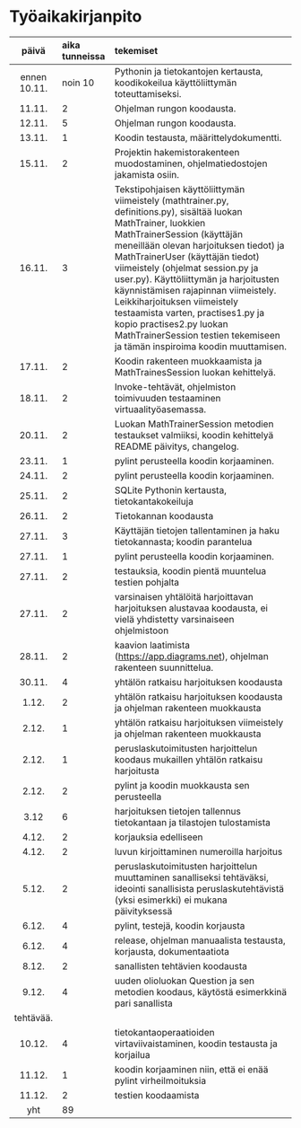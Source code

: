 # Työaikakirjanpito

| päivä | aika tunneissa | tekemiset  |
| :----:|:-----| :-----|
| ennen 10.11.  | noin 10    | Pythonin ja tietokantojen kertausta, koodikokeilua käyttöliittymän toteuttamiseksi.  |
| 11.11. | 2    | Ohjelman rungon koodausta. |
| 12.11. | 5    | Ohjelman rungon koodausta. |
| 13.11. | 1    | Koodin testausta, määrittelydokumentti. |
|15.11. | 2 | Projektin hakemistorakenteen muodostaminen, ohjelmatiedostojen jakamista osiin.
|16.11. | 3 | Tekstipohjaisen käyttöliittymän viimeistely (mathtrainer.py, definitions.py), sisältää luokan MathTrainer, luokkien MathTrainerSession (käyttäjän meneillään olevan harjoituksen tiedot) ja MathTrainerUser (käyttäjän tiedot) viimeistely (ohjelmat session.py ja user.py). Käyttöliittymän ja harjoitusten käynnistämisen rajapinnan viimeistely. Leikkiharjoituksen viimeistely testaamista varten, practises1.py ja kopio practises2.py luokan MathTrainerSession testien tekemiseen ja tämän inspiroima koodin muuttamisen. |
|17.11. | 2 | Koodin rakenteen muokkaamista ja MathTrainesSession luokan kehittelyä. |
|18.11. | 2 | Invoke-tehtävät, ohjelmiston toimivuuden testaaminen virtuaalityöasemassa. |
|20.11. | 2 | Luokan MathTrainerSession metodien testaukset valmiiksi, koodin kehittelyä README päivitys, changelog. |
|23.11. | 1 | pylint perusteella koodin korjaaminen. |
|24.11. | 2 | pylint perusteella koodin korjaaminen. |
|25.11. | 2 | SQLite Pythonin kertausta, tietokantakokeiluja |
|26.11. | 2 | Tietokannan koodausta |
|27.11. | 3 | Käyttäjän tietojen tallentaminen ja haku tietokannasta; koodin parantelua |
|27.11. | 1 | pylint perusteella koodin korjaaminen. |
|27.11. | 2 | testauksia, koodin pientä muuntelua testien pohjalta |
|27.11. | 2 | varsinaisen yhtälöitä harjoittavan harjoituksen alustavaa koodausta, ei vielä yhdistetty varsinaiseen ohjelmistoon |
|28.11. | 2 |kaavion laatimista (https://app.diagrams.net), ohjelman rakenteen suunnittelua.|
|30.11. | 4 |yhtälön ratkaisu harjoituksen koodausta |
|1.12. | 2 |yhtälön ratkaisu harjoituksen koodausta ja ohjelman rakenteen muokkausta |
|2.12. | 1 |yhtälön ratkaisu harjoituksen viimeistely ja ohjelman rakenteen muokkausta | 
|2.12. | 1 |peruslaskutoimitusten harjoittelun koodaus mukaillen yhtälön ratkaisu harjoitusta |
|2.12. | 2 |pylint ja koodin muokkausta sen perusteella |
|3.12 | 6 | harjoituksen tietojen tallennus tietokantaan ja tilastojen tulostamista |
|4.12.| 2 | korjauksia edelliseen |
|4.12.| 2 | luvun kirjoittaminen numeroilla harjoitus
|5.12.| 2 | peruslaskutoimitusten harjoittelun muuttaminen sanalliseksi tehtäväksi, ideointi sanallisista peruslaskutehtävistä (yksi esimerkki) ei mukana päivityksessä |
|6.12.| 4 | pylint, testejä, koodin korjausta |
|6.12.| 4 | release, ohjelman manuaalista testausta, korjausta, dokumentaatiota |
|8.12.| 2 | sanallisten tehtävien koodausta |
|9.12.| 4 | uuden olioluokan Question ja sen metodien koodaus, käytöstä esimerkkinä pari sanallista
tehtävää. |
|10.12.|4| tietokantaoperaatioiden virtaviivaistaminen, koodin testausta ja korjailua|
|11.12.|1| koodin korjaaminen niin, että ei enää pylint virheilmoituksia|
|11.12.|2| testien koodaamista|
| yht |89 |
